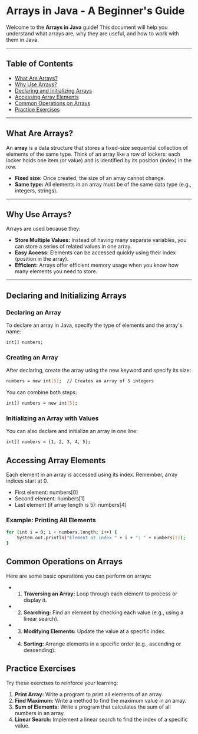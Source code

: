 # Arrays in Java - A Beginner's Guide

Welcome to the **Arrays in Java** guide! This document will help you understand what arrays are, why they are useful, and how to work with them in Java.

---

## Table of Contents

- [What Are Arrays?](#what-are-arrays)
- [Why Use Arrays?](#why-use-arrays)
- [Declaring and Initializing Arrays](#declaring-and-initializing-arrays)
- [Accessing Array Elements](#accessing-array-elements)
- [Common Operations on Arrays](#common-operations-on-arrays)
- [Practice Exercises](#practice-exercises)

---

## What Are Arrays?

An **array** is a data structure that stores a fixed-size sequential collection of elements of the same type. Think of an array like a row of lockers: each locker holds one item (or value) and is identified by its position (index) in the row.

- **Fixed size:** Once created, the size of an array cannot change.
- **Same type:** All elements in an array must be of the same data type (e.g., integers, strings).

---

## Why Use Arrays?

Arrays are used because they:

- **Store Multiple Values:** Instead of having many separate variables, you can store a series of related values in one array.
- **Easy Access:** Elements can be accessed quickly using their index (position in the array).
- **Efficient:** Arrays offer efficient memory usage when you know how many elements you need to store.

---

## Declaring and Initializing Arrays

### Declaring an Array

To declare an array in Java, specify the type of elements and the array's name:

<!-- ```java -->
```bash
int[] numbers;
```

### Creating an Array

After declaring, create the array using the new keyword and specify its size:

<!-- ```java -->
```bash
numbers = new int[5];  // Creates an array of 5 integers
```

You can combine both steps:

<!-- ```java -->
```bash
int[] numbers = new int[5];
```

### Initializing an Array with Values

You can also declare and initialize an array in one line:

<!-- ```java -->
```bash
int[] numbers = {1, 2, 3, 4, 5};
```
## Accessing Array Elements

Each element in an array is accessed using its index. Remember, array indices start at 0.

- First element: numbers[0]
- Second element: numbers[1]
- Last element (if array length is 5): numbers[4]

### Example: Printing All Elements

<!-- ```java -->
```bash
for (int i = 0; i < numbers.length; i++) {
    System.out.println("Element at index " + i + ": " + numbers[i]);
}
```

## Common Operations on Arrays

Here are some basic operations you can perform on arrays:

- 1. **Traversing an Array:** Loop through each element to process or display it.
- 2. **Searching:** Find an element by checking each value (e.g., using a linear search).
- 3. **Modifying Elements:** Update the value at a specific index.
- 4. **Sorting:** Arrange elements in a specific order (e.g., ascending or descending).

## Practice Exercises

Try these exercises to reinforce your learning:

1. **Print Array:** Write a program to print all elements of an array.
2. **Find Maximum:** Write a method to find the maximum value in an array.
3. **Sum of Elements:** Write a program that calculates the sum of all numbers in an array.
4. **Linear Search:** Implement a linear search to find the index of a specific value.